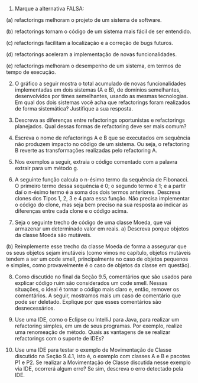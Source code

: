 1. Marque a alternativa FALSA:

(a) refactorings melhoram o projeto de um sistema de software.

(b) refactorings tornam o código de um sistema mais fácil de ser entendido.

(c) refactorings facilitam a localização e a correção de bugs futuros.

(d) refactorings aceleram a implementação de novas funcionalidades.

(e) refactorings melhoram o desempenho de um sistema, em termos de tempo de execução.

2. O gráfico a seguir mostra o total acumulado de novas funcionalidades implementadas em dois sistemas (A e B), de domínios semelhantes, desenvolvidos por times semelhantes, usando as mesmas tecnologias. Em qual dos dois sistemas você acha que refactorings foram realizados de forma sistemática? Justifique a sua resposta.

3. Descreva as diferenças entre refactorings oportunistas e refactorings planejados. Qual dessas formas de refactoring deve ser mais comum?

4. Escreva o nome de refactorings A e B que se executados em sequência não produzem impacto no código de um sistema. Ou seja, o refactoring B reverte as transformações realizadas pelo refactoring A.

5. Nos exemplos a seguir, extraia o código comentado com a palavra extrair para um método g.

6. A seguinte função calcula o n-ésimo termo da sequência de Fibonacci. O primeiro termo dessa sequência é 0; o segundo termo é 1; e a partir daí o n-ésimo termo é a soma dos dois termos anteriores.
Descreva clones dos Tipos 1, 2, 3 e 4 para essa função. Não precisa implementar o código do clone, mas seja bem preciso na sua resposta ao indicar as diferenças entre cada clone e o código acima.

7. Seja o seguinte trecho de código de uma classe Moeda, que vai armazenar um determinado valor em reais.
a) Descreva porque objetos da classe Moeda são mutáveis.

(b) Reimplemente esse trecho da classe Moeda de forma a assegurar que os seus objetos sejam imutáveis (como vimos no capítulo, objetos mutáveis tendem a ser um code smell, principalmente no caso de objetos pequenos e simples, como provavelmente é o caso de objetos da classe em questão).

8. Como discutido no final da Seção 9.5, comentários que são usados para explicar código ruim são considerados um code smell. Nessas situações, o ideal é tornar o código mais claro e, então, remover os comentários. A seguir, mostramos mais um caso de comentário que pode ser deletado. Explique por que esses comentários são desnecessários.

9. Use uma IDE, como o Eclipse ou IntelliJ para Java, para realizar um refactoring simples, em um de seus programas. Por exemplo, realize uma renomeação de método. Quais as vantagens de se realizar refactorings com o suporte de IDEs?

10. Use uma IDE para testar o exemplo de Movimentação de Classe discutido na Seção 9.4.1, isto é, o exemplo com classes A e B e pacotes P1 e P2. Se realizar a Movimentação de Classe discutida nesse exemplo via IDE, ocorrerá algum erro? Se sim, descreva o erro detectado pela IDE.
